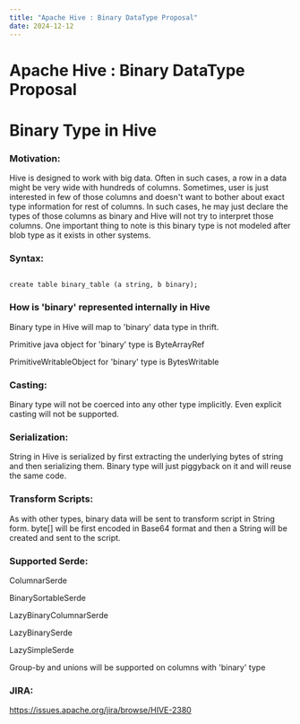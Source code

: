 ```yaml
---
title: "Apache Hive : Binary DataType Proposal"
date: 2024-12-12
---
```


# Apache Hive : Binary DataType Proposal

# Binary Type in Hive

### Motivation:

Hive is designed to work with big data. Often in such cases, a row in a data might be very wide with hundreds of columns. Sometimes, user is just interested in few of those columns and doesn't want to bother about exact type information for rest of columns. In such cases, he may just declare the types of those columns as binary and Hive will not try to interpret those columns. One important thing to note is this binary type is not modeled after blob type as it exists in other systems.

### Syntax:

```

create table binary_table (a string, b binary);

```

### How is 'binary' represented internally in Hive

Binary type in Hive will map to 'binary' data type in thrift.   

Primitive java object for 'binary' type is ByteArrayRef  

PrimitiveWritableObject for 'binary' type is BytesWritable

### Casting:

Binary type will not be coerced into any other type implicitly. Even explicit casting will not be supported. 

### Serialization:

String in Hive is serialized by first extracting the underlying bytes of string and then serializing them. Binary type will just piggyback on it and will reuse the same code.

### Transform Scripts:

As with other types, binary data will be sent to transform script in String form. byte[] will be first encoded in Base64 format and then a String will be created and sent to the script.     

### Supported Serde:

ColumnarSerde  

BinarySortableSerde  

LazyBinaryColumnarSerde    

LazyBinarySerde  

LazySimpleSerde

Group-by and unions will be supported on columns with 'binary' type

### JIRA:

<https://issues.apache.org/jira/browse/HIVE-2380>

 

 

